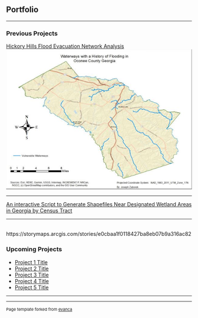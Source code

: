 ## Portfolio

---

### Previous Projects

[Hickory Hills Flood Evacuation Network Analysis](/pdf/Final%20Memo.pdf)
</br>
<img src="/images/Proj1.JPG?raw=true"/> 

---
[An interactive Script to Generate Shapefiles Near Designated Wetland
Areas in Georgia by Census Tract
](/pdf/zabo0001_report.pdf)


---
</br>
https://storymaps.arcgis.com/stories/e0cbaa1f0118427ba8eb07b9a316ac82
</br>

### Upcoming Projects

- [Project 1 Title](http://example.com/)
- [Project 2 Title](http://example.com/)
- [Project 3 Title](http://example.com/)
- [Project 4 Title](http://example.com/)
- [Project 5 Title](http://example.com/)

---




---
<p style="font-size:11px">Page template forked from <a href="https://github.com/evanca/quick-portfolio">evanca</a></p>
<!-- Remove above link if you don't want to attibute -->
